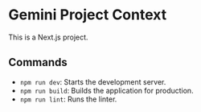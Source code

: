 # Gemini Project Context

This is a Next.js project.

## Commands

-   `npm run dev`: Starts the development server.
-   `npm run build`: Builds the application for production.
-   `npm run lint`: Runs the linter.
